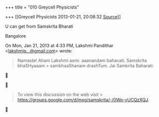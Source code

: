 +++
title = "010 Greycell Physicists"

+++
[[Greycell Physicists	2013-01-21, 20:08:32 [Source](https://groups.google.com/g/samskrita/c/vHk63T7STPo)]]



U can get from Samskrita Bharati  

Bangalore  

  
  

On Mon, Jan 21, 2013 at 4:33 PM, Lakshmi Pandithar \<[lakshmip...@gmail.com]()\> wrote:  

> Namaste! Aham Lakshmi asmi. aaanandam bahavati. Samskrita bhaSHyaaam > sambhaaShanam drashTum. Jai Samkrita Baharati.





> To view this discussion on the web visit > <https://groups.google.com/d/msg/samskrita/-/0Wp-yUCQzXQJ>.



